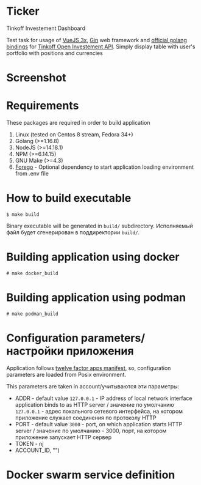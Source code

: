 Ticker
===============================
Tinkoff Investement Dashboard

Test task for usage of [VueJS 3x](https://v3.vuejs.org), [Gin](github.com/gin-gonic/gin) 
web framework and [official golang bindings](https://github.com/TinkoffCreditSystems/invest-openapi-go-sdk)
for [Tinkoff Open Investement API](https://tinkoffcreditsystems.github.io/invest-openapi/).
Simply display table with user's portfolio with positions and currencies

Screenshot
================================


Requirements
==================================
These packages are required in order to build application

1. Linux (tested on Centos 8 stream, Fedora 34+)
2. Golang (>=1.16.8)
3. NodeJS (>=14.18.1)
4. NPM (>=6.14.15)
5. GNU Make (>=4.3)
6. [Forego](https://github.com/ddollar/forego) - Optional dependency to start application loading environment from .env file 

How to build executable 
===================================

```shell
$ make build
```

Binary executable will be generated in `build/` subdirectory.
Исполняемый файл будет сгенерирован в поддиректории `build/`.

Building application using docker
===================================
```shell
# make docker_build
```

Building application using podman
===================================
```shell
# make podman_build 
```

Configuration parameters/настройки приложения
====================================
Application follows [twelve factor apps manifest](https://12factor.net/config), so, configuration parameters
are loaded from Posix environment.

This parameters are taken in account/учитываются эти параметры:

- ADDR - default value `127.0.0.1` - IP address of local network interface application binds to as HTTP server 
  / значение по умолчанию `127.0.0.1` - адрес локального сетевого интерфейса, на котором приложение служает соединения по протоколу HTTP 
- PORT - default value `3000` - port, on which application starts HTTP server 
  / значение по умолчанию - 3000, порт, на котором приложение запускает HTTP сервер
- TOKEN - nj
- ACCOUNT_ID, "")

Docker swarm service definition
=====================================





